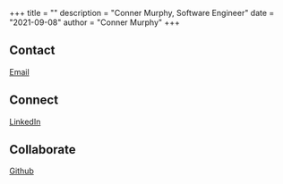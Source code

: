 +++
title = ""
description = "Conner Murphy, Software Engineer"
date = "2021-09-08"
author = "Conner Murphy"
+++

## Contact

[Email](mailto:connermurphy74@gmail.com)

## Connect

[LinkedIn](https://www.linkedin.com/in/conner-murphy-4776b3148/)

## Collaborate

[Github](https://github.com/Smurphy000)

